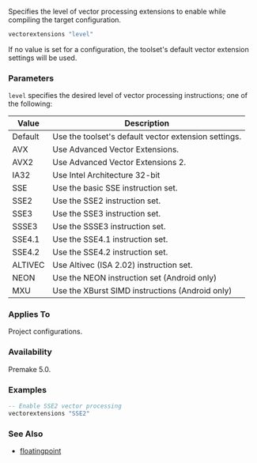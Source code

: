 Specifies the level of vector processing extensions to enable while compiling the target configuration.

```lua
vectorextensions "level"
```

If no value is set for a configuration, the toolset's default vector extension settings will be used.

### Parameters ###

`level` specifies the desired level of vector processing instructions; one of the following:

| Value       | Description                                            |
|-------------|--------------------------------------------------------|
| Default     | Use the toolset's default vector extension settings.   |
| AVX         | Use Advanced Vector Extensions.                        |
| AVX2        | Use Advanced Vector Extensions 2.                      |
| IA32        | Use Intel Architecture 32-bit                          |
| SSE         | Use the basic SSE instruction set.                     |
| SSE2        | Use the SSE2 instruction set.                          |
| SSE3        | Use the SSE3 instruction set.                          |
| SSSE3       | Use the SSSE3 instruction set.                         |
| SSE4.1      | Use the SSE4.1 instruction set.                        |
| SSE4.2      | Use the SSE4.2 instruction set.                        |
| ALTIVEC     | Use Altivec (ISA 2.02) instruction set.                |
| NEON        | Use the NEON instruction set (Android only)            |
| MXU         | Use the XBurst SIMD instructions (Android only)        |

### Applies To ###

Project configurations.

### Availability ###

Premake 5.0.

### Examples ###

```lua
-- Enable SSE2 vector processing
vectorextensions "SSE2"
```

### See Also ###

* [floatingpoint](floatingpoint.md)
